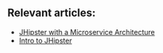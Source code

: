 ## Relevant articles:

- [JHipster with a Microservice Architecture](http://www.baeldung.com/jhipster-microservices)
- [Intro to JHipster](http://www.baeldung.com/jhipster)
